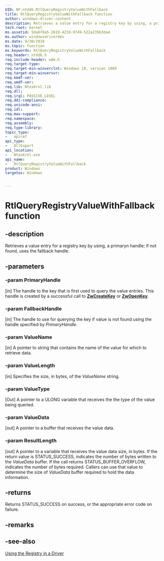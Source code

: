 ```yaml
---
UID: NF:ntddk.RtlQueryRegistryValueWithFallback
title: RtlQueryRegistryValueWithFallback function
author: windows-driver-content
description: Retrieves a value entry for a registry key by using, a primaryn handle; if not found, uses the fallback handle.
tech.root: kernel
ms.assetid: 5da678a5-2619-423d-9749-522a235b3da4
ms.author: windowsdriverdev
ms.date: 9/30/2018
ms.topic: function
ms.keywords: RtlQueryRegistryValueWithFallback
req.header: ntddk.h
req.include-header: wdm.h
req.target-type:
req.target-min-winverclnt: Windows 10, version 1809
req.target-min-winversvr:
req.kmdf-ver:
req.umdf-ver:
req.lib: NtosKrnl.lib
req.dll:
req.irql: PASSIVE_LEVEL
req.ddi-compliance:
req.unicode-ansi:
req.idl:
req.max-support:
req.namespace:
req.assembly:
req.type-library: 
topic_type: 
-	apiref
api_type: 
-	DllExport
api_location: 
-	NtosKrnl.exe
api_name: 
-	RtlQueryRegistryValueWithFallback
product: Windows
targetos: Windows


---
```


# RtlQueryRegistryValueWithFallback function


## -description

Retrieves a value entry for a registry key by using, a primaryn handle; if not found, uses the fallback handle.

## -parameters

### -param PrimaryHandle
[in] The handle to the key that is first used to query the value entries. This handle is created by a successful call to [**ZwCreateKey**](../wdm/nf-wdm-zwcreatekey.md) or [**ZwOpenKey**](../wdm/nf-wdm-zwopenkey.md).

### -param FallbackHandle
[in] The handle to use for querying the key if value is not found using the handle specified by _PrimaryHandle_.

### -param ValueName
[in] A pointer to string that contains the name of the value for which to retrieve data.

### -param ValueLength
[in] Specifies the size, in bytes, of the _ValueName_ string.

### -param ValueType
[Out] A pointer to a ULONG variable that receives the the type of the value being queried.

### -param ValueData
[out] A pointer to a buffer that receives the value data.

### -param ResultLength
[out] A pointer to a variable that receives the value data size, in bytes. If the return value is STATUS_SUCCESS, indicates the number of bytes written to the _ValueData_ buffer. If the call returns STATUS_BUFFER_OVERFLOW, indicates the number of bytes required. Callers can use that value to determine the size of _ValueData_ buffer required to hold the data information.

## -returns
Returns STATUS_SUCCESS on success, or the appropriate error code on failure.

## -remarks

## -see-also
[Using the Registry in a Driver](https://docs.microsoft.com/en-us/windows-hardware/drivers/kernel/using-the-registry-in-a-driver)